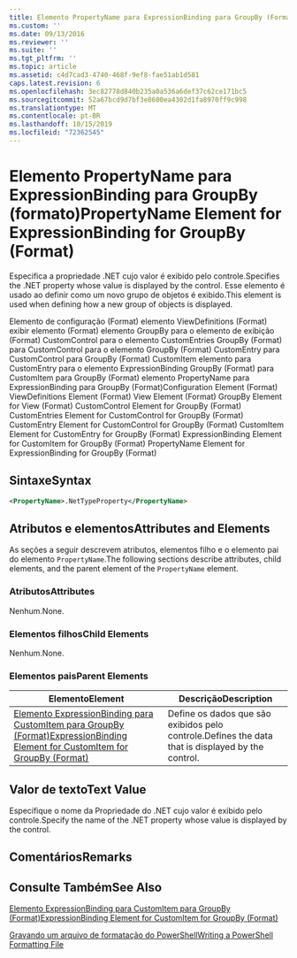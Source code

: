 ```yaml
---
title: Elemento PropertyName para ExpressionBinding para GroupBy (Format) | Microsoft Docs
ms.custom: ''
ms.date: 09/13/2016
ms.reviewer: ''
ms.suite: ''
ms.tgt_pltfrm: ''
ms.topic: article
ms.assetid: c4d7cad3-4740-468f-9ef8-fae51ab1d581
caps.latest.revision: 6
ms.openlocfilehash: 3ec82778d840b235a0a536a6def37c62ce171bc5
ms.sourcegitcommit: 52a67bcd9d7bf3e8600ea4302d1fa8970ff9c998
ms.translationtype: MT
ms.contentlocale: pt-BR
ms.lasthandoff: 10/15/2019
ms.locfileid: "72362545"
---
```

# <a name="propertyname-element-for-expressionbinding-for-groupby-format"></a><span data-ttu-id="a59fd-102">Elemento PropertyName para ExpressionBinding para GroupBy (formato)</span><span class="sxs-lookup"><span data-stu-id="a59fd-102">PropertyName Element for ExpressionBinding for GroupBy (Format)</span></span>

<span data-ttu-id="a59fd-103">Especifica a propriedade .NET cujo valor é exibido pelo controle.</span><span class="sxs-lookup"><span data-stu-id="a59fd-103">Specifies the .NET property whose value is displayed by the control.</span></span> <span data-ttu-id="a59fd-104">Esse elemento é usado ao definir como um novo grupo de objetos é exibido.</span><span class="sxs-lookup"><span data-stu-id="a59fd-104">This element is used when defining how a new group of objects is displayed.</span></span>

<span data-ttu-id="a59fd-105">Elemento de configuração (Format) elemento ViewDefinitions (Format) exibir elemento (Format) elemento GroupBy para o elemento de exibição (Format) CustomControl para o elemento CustomEntries GroupBy (Format) para CustomControl para o elemento GroupBy (Format) CustomEntry para CustomControl para GroupBy (Format) CustomItem elemento para CustomEntry para o elemento ExpressionBinding GroupBy (Format) para CustomItem para GroupBy (Format) elemento PropertyName para ExpressionBinding para GroupBy (Format)</span><span class="sxs-lookup"><span data-stu-id="a59fd-105">Configuration Element (Format) ViewDefinitions Element (Format) View Element (Format) GroupBy Element for View (Format) CustomControl Element for GroupBy (Format) CustomEntries Element for CustomControl for GroupBy (Format) CustomEntry Element for CustomControl for GroupBy (Format) CustomItem Element for CustomEntry for GroupBy (Format) ExpressionBinding Element for CustomItem for GroupBy (Format) PropertyName Element for ExpressionBinding for GroupBy (Format)</span></span>

## <a name="syntax"></a><span data-ttu-id="a59fd-106">Sintaxe</span><span class="sxs-lookup"><span data-stu-id="a59fd-106">Syntax</span></span>

```xml
<PropertyName>.NetTypeProperty</PropertyName>
```

## <a name="attributes-and-elements"></a><span data-ttu-id="a59fd-107">Atributos e elementos</span><span class="sxs-lookup"><span data-stu-id="a59fd-107">Attributes and Elements</span></span>

<span data-ttu-id="a59fd-108">As seções a seguir descrevem atributos, elementos filho e o elemento pai do elemento `PropertyName`.</span><span class="sxs-lookup"><span data-stu-id="a59fd-108">The following sections describe attributes, child elements, and the parent element of the `PropertyName` element.</span></span>

### <a name="attributes"></a><span data-ttu-id="a59fd-109">Atributos</span><span class="sxs-lookup"><span data-stu-id="a59fd-109">Attributes</span></span>

<span data-ttu-id="a59fd-110">Nenhum.</span><span class="sxs-lookup"><span data-stu-id="a59fd-110">None.</span></span>

### <a name="child-elements"></a><span data-ttu-id="a59fd-111">Elementos filhos</span><span class="sxs-lookup"><span data-stu-id="a59fd-111">Child Elements</span></span>

<span data-ttu-id="a59fd-112">Nenhum.</span><span class="sxs-lookup"><span data-stu-id="a59fd-112">None.</span></span>

### <a name="parent-elements"></a><span data-ttu-id="a59fd-113">Elementos pais</span><span class="sxs-lookup"><span data-stu-id="a59fd-113">Parent Elements</span></span>

|<span data-ttu-id="a59fd-114">Elemento</span><span class="sxs-lookup"><span data-stu-id="a59fd-114">Element</span></span>|<span data-ttu-id="a59fd-115">Descrição</span><span class="sxs-lookup"><span data-stu-id="a59fd-115">Description</span></span>|
|-------------|-----------------|
|[<span data-ttu-id="a59fd-116">Elemento ExpressionBinding para CustomItem para GroupBy (Format)</span><span class="sxs-lookup"><span data-stu-id="a59fd-116">ExpressionBinding Element for CustomItem for GroupBy (Format)</span></span>](./expressionbinding-element-for-customitem-for-groupby-format.md)|<span data-ttu-id="a59fd-117">Define os dados que são exibidos pelo controle.</span><span class="sxs-lookup"><span data-stu-id="a59fd-117">Defines the data that is displayed by the control.</span></span>|

## <a name="text-value"></a><span data-ttu-id="a59fd-118">Valor de texto</span><span class="sxs-lookup"><span data-stu-id="a59fd-118">Text Value</span></span>

<span data-ttu-id="a59fd-119">Especifique o nome da Propriedade do .NET cujo valor é exibido pelo controle.</span><span class="sxs-lookup"><span data-stu-id="a59fd-119">Specify the name of the .NET property whose value is displayed by the control.</span></span>

## <a name="remarks"></a><span data-ttu-id="a59fd-120">Comentários</span><span class="sxs-lookup"><span data-stu-id="a59fd-120">Remarks</span></span>

## <a name="see-also"></a><span data-ttu-id="a59fd-121">Consulte Também</span><span class="sxs-lookup"><span data-stu-id="a59fd-121">See Also</span></span>

[<span data-ttu-id="a59fd-122">Elemento ExpressionBinding para CustomItem para GroupBy (Format)</span><span class="sxs-lookup"><span data-stu-id="a59fd-122">ExpressionBinding Element for CustomItem for GroupBy (Format)</span></span>](./expressionbinding-element-for-customitem-for-groupby-format.md)

[<span data-ttu-id="a59fd-123">Gravando um arquivo de formatação do PowerShell</span><span class="sxs-lookup"><span data-stu-id="a59fd-123">Writing a PowerShell Formatting File</span></span>](./writing-a-powershell-formatting-file.md)
